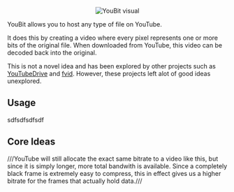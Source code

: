 <p align="center">
    <img src="https://i.imgur.com/SsCzuP3.png" alt="YouBit visual">
    </br>
</p>

YouBit allows you to host any type of file on YouTube.

It does this by creating a video where every pixel represents one or more bits of the original file. When downloaded from YouTube, this video can be decoded back into the original.

This is not a novel idea and has been explored by other projects such as [YouTubeDrive](https://github.com/dzhang314/YouTubeDrive) and [fvid](https://github.com/AlfredoSequeida/fvid). However, these projects left alot of good ideas unexplored.


## Usage
sdfsdfsdfsdf


## Core Ideas
///YouTube will still allocate the exact
same bitrate to a video like this, but since it is simply longer, more total
bandwith is available. Since a completely black frame is extremely easy to compress,
this in effect gives us a higher bitrate for the frames that actually hold data.///
